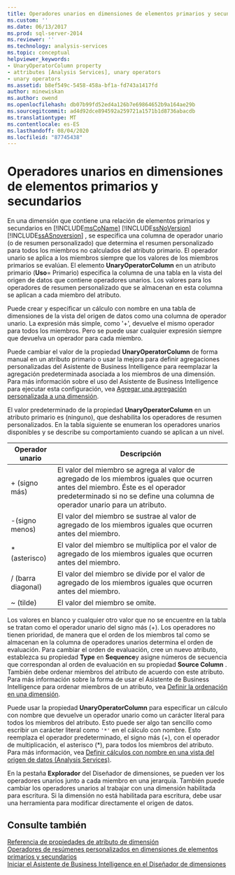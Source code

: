 ```yaml
---
title: Operadores unarios en dimensiones de elementos primarios y secundarios | Microsoft Docs
ms.custom: ''
ms.date: 06/13/2017
ms.prod: sql-server-2014
ms.reviewer: ''
ms.technology: analysis-services
ms.topic: conceptual
helpviewer_keywords:
- UnaryOperatorColumn property
- attributes [Analysis Services], unary operators
- unary operators
ms.assetid: b8ef549c-5458-458a-bf1a-fd743a1417fd
author: minewiskan
ms.author: owend
ms.openlocfilehash: db07b99fd52ed4a126b7e69864652b9a164ae29b
ms.sourcegitcommit: ad4d92dce894592a259721a1571b1d8736abacdb
ms.translationtype: MT
ms.contentlocale: es-ES
ms.lasthandoff: 08/04/2020
ms.locfileid: "87745438"
---
```

# <a name="unary-operators-in-parent-child-dimensions"></a>Operadores unarios en dimensiones de elementos primarios y secundarios
  En una dimensión que contiene una relación de elementos primarios y secundarios en [!INCLUDE[msCoName](../../includes/msconame-md.md)] [!INCLUDE[ssNoVersion](../../includes/ssnoversion-md.md)] [!INCLUDE[ssASnoversion](../../includes/ssasnoversion-md.md)] , se especifica una columna de operador unario (o de resumen personalizado) que determina el resumen personalizado para todos los miembros no calculados del atributo primario. El operador unario se aplica a los miembros siempre que los valores de los miembros primarios se evalúan. El elemento **UnaryOperatorColumn** en un atributo primario (**Uso**= Primario) especifica la columna de una tabla en la vista del origen de datos que contiene operadores unarios. Los valores para los operadores de resumen personalizado que se almacenan en esta columna se aplican a cada miembro del atributo.  
  
 Puede crear y especificar un cálculo con nombre en una tabla de dimensiones de la vista del origen de datos como una columna de operador unario. La expresión más simple, como '+', devuelve el mismo operador para todos los miembros. Pero se puede usar cualquier expresión siempre que devuelva un operador para cada miembro.  
  
 Puede cambiar el valor de la propiedad **UnaryOperatorColumn** de forma manual en un atributo primario o usar la mejora para definir agregaciones personalizadas del Asistente de Business Intelligence para reemplazar la agregación predeterminada asociada a los miembros de una dimensión. Para más información sobre el uso del Asistente de Business Intelligence para ejecutar esta configuración, vea [Agregar una agregación personalizada a una dimensión](bi-wizard-add-a-custom-aggregation-to-a-dimension.md).  
  
 El valor predeterminado de la propiedad **UnaryOperatorColumn** en un atributo primario es (ninguno), que deshabilita los operadores de resumen personalizados. En la tabla siguiente se enumeran los operadores unarios disponibles y se describe su comportamiento cuando se aplican a un nivel.  
  
|Operador unario|Descripción|  
|--------------------|-----------------|  
|+ (signo más)|El valor del miembro se agrega al valor de agregado de los miembros iguales que ocurren antes del miembro. Éste es el operador predeterminado si no se define una columna de operador unario para un atributo.|  
|-(signo menos)|El valor del miembro se sustrae al valor de agregado de los miembros iguales que ocurren antes del miembro.|  
|* (asterisco)|El valor del miembro se multiplica por el valor de agregado de los miembros iguales que ocurren antes del miembro.|  
|/ (barra diagonal)|El valor del miembro se divide por el valor de agregado de los miembros iguales que ocurren antes del miembro.|  
|~ (tilde)|El valor del miembro se omite.|  
  
 Los valores en blanco y cualquier otro valor que no se encuentre en la tabla se tratan como el operador unario del signo más (+). Los operadores no tienen prioridad, de manera que el orden de los miembros tal como se almacenan en la columna de operadores unarios determina el orden de evaluación. Para cambiar el orden de evaluación, cree un nuevo atributo, establezca su propiedad **Type** en **Sequence**y asigne números de secuencia que correspondan al orden de evaluación en su propiedad **Source Column** . También debe ordenar miembros del atributo de acuerdo con este atributo. Para más información sobre la forma de usar el Asistente de Business Intelligence para ordenar miembros de un atributo, vea [Definir la ordenación en una dimensión](bi-wizard-define-the-ordering-for-a-dimension.md).  
  
 Puede usar la propiedad **UnaryOperatorColumn** para especificar un cálculo con nombre que devuelve un operador unario como un carácter literal para todos los miembros del atributo. Esto puede ser algo tan sencillo como escribir un carácter literal como `'*'` en el cálculo con nombre. Esto reemplaza el operador predeterminado, el signo más (+), con el operador de multiplicación, el asterisco (*), para todos los miembros del atributo. Para más información, vea [Definir cálculos con nombre en una vista del origen de datos &#40;Analysis Services&#41;](define-named-calculations-in-a-data-source-view-analysis-services.md).  
  
 En la pestaña **Explorador** del Diseñador de dimensiones, se pueden ver los operadores unarios junto a cada miembro en una jerarquía. También puede cambiar los operadores unarios al trabajar con una dimensión habilitada para escritura. Si la dimensión no está habilitada para escritura, debe usar una herramienta para modificar directamente el origen de datos.  
  
## <a name="see-also"></a>Consulte también  
 [Referencia de propiedades de atributo de dimensión](dimension-attribute-properties-reference.md)   
 [Operadores de resúmenes personalizados en dimensiones de elementos primarios y secundarios](parent-child-dimension-attributes-custom-rollup-operators.md)   
 [Iniciar el Asistente de Business Intelligence en el Diseñador de dimensiones](database-dimensions-bi-wizard-in-dimension-designer.md)  
  
  
